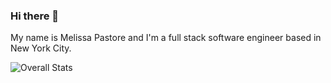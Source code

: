 ### Hi there 👋

My name is Melissa Pastore and I'm a full stack software engineer based in New York City. 

![Overall Stats](https://github-readme-stats.vercel.app/api?username=melissapastore&count_private=true&show_icons=true&hide=contribs)

<!--
**MelissaPastore/MelissaPastore** is a ✨ _special_ ✨ repository because its `README.md` (this file) appears on your GitHub profile.

Here are some ideas to get you started:

- 🔭 I’m currently working on ...
- 🌱 I’m currently learning ...
- 👯 I’m looking to collaborate on ...
- 🤔 I’m looking for help with ...
- 💬 Ask me about ...
- 📫 How to reach me: ...
- 😄 Pronouns: ...
- ⚡ Fun fact: ...
-->
